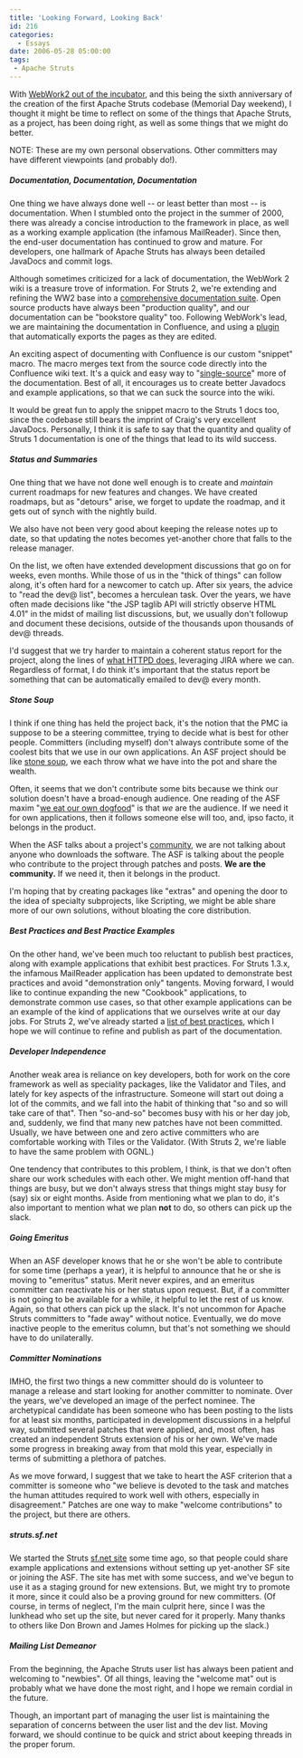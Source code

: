 ```yaml
---
title: 'Looking Forward, Looking Back'
id: 216
categories:
  - Essays
date: 2006-05-28 05:00:00
tags:
 - Apache Struts
---
```


With [WebWork2 out of the incubator](http://struts.apache.org/2.x/), and this being the sixth anniversary of the creation of the first Apache Struts codebase (Memorial Day weekend), I thought it might be time to reflect on some of the things that Apache Struts, as a project, has been doing right, as well as some things that we might do better.

NOTE: These are my own personal observations. Other committers may have different viewpoints (and probably do!).

##### Documentation, Documentation, Documentation

One thing we have always done well -- or least better than most -- is documentation. When I stumbled onto the project in the summer of 2000, there was already a concise introduction to the framework in place, as well as a working example application (the infamous MailReader). Since then, the end-user documentation has continued to grow and mature. For developers, one hallmark of Apache Struts has always been detailed JavaDocs and commit logs.

Although sometimes criticized for a lack of documentation, the WebWork 2 wiki is a treasure trove of information. For Struts 2, we're extending and refining the WW2 base into a [comprehensive documentation suite](http://cwiki.apache.org/WW/home.html). Open source products have always been "production quality", and our documentation can be "bookstore quality" too. Following WebWork's lead, we are maintaining the documentation in Confluence, and using a [plugin](http://confluence.atlassian.com/display/CONFEXT/AutoExport+for+Confluence) that automatically exports the pages as they are edited.

An exciting aspect of documenting with Confluence is our custom "snippet" macro. The macro merges text from the source code directly into the Confluence wiki text. It's a quick and easy way to "[single-source](http://en.wikipedia.org/wiki/Single_source_publishing)" more of the documentation. Best of all, it encourages us to create better Javadocs and example applications, so that we can suck the source into the wiki.

It would be great fun to apply the snippet macro to the Struts 1 docs too, since the codebase still bears the imprint of Craig's very excellent JavaDocs. Personally, I think it is safe to say that the quantity and quality of Struts 1 documentation is one of the things that lead to its wild success.

##### Status and Summaries

One thing that we have not done well enough is to create and _maintain_ current roadmaps for new features and changes. We have created roadmaps, but as "detours" arise, we forget to update the roadmap, and it gets out of synch with the nightly build.

We also have not been very good about keeping the release notes up to date, so that updating the notes becomes yet-another chore that falls to the release manager.

On the list, we often have extended development discussions that go on for weeks, even months. While those of us in the "thick of things" can follow along, it's often hard for a newcomer to catch up. After six years, the advice to "read the dev@ list", becomes a herculean task. Over the years, we have often made decisions like "the JSP taglib API will strictly observe HTML 4.01" in the midst of mailing list discussions, but, we usually don't followup and document these decisions, outside of the thousands upon thousands of dev@ threads.

I'd suggest that we try harder to maintain a coherent status report for the project, along the lines of [what HTTPD does,](http://svn.apache.org/viewvc/httpd/httpd/trunk/STATUS?view=markup) leveraging JIRA where we can. Regardless of format, I do think it's important that the status report be something that can be automatically emailed to dev@ every month.

##### Stone Soup

I think if one thing has held the project back, it's the notion that the PMC ia suppose to be a steering committee, trying to decide what is best for other people. Committers (including myself) don't always contribute some of the coolest bits that we use in our own applications. An ASF project should be like [stone soup](http://stonesoup.esd.ornl.gov/stonesoup.html), we each throw what we have into the pot and share the wealth.

Often, it seems that we don't contribute some bits because we think our solution doesn't have a broad-enough audience. One reading of the ASF maxim "[we eat our own dogfood](http://jroller.com/page/TedHusted?entry=dogfood)" is that _we_ are the audience. If we need it for own applications, then it follows someone else will too, and, ipso facto, it belongs in the product.

When the ASF talks about a project's [community](http://jroller.com/page/TedHusted?entry=community), we are not talking about anyone who downloads the software. The ASF is talking about the people who contribute to the project through patches and posts. **We are the community.** If we need it, then it belongs in the product.

I'm hoping that by creating packages like "extras" and opening the door to the idea of specialty subprojects, like Scripting, we might be able share more of our own solutions, without bloating the core distribution.

##### Best Practices and Best Practice Examples

On the other hand, we've been much too reluctant to publish best practices, along with example applications that exhibit best practices. For Struts 1.3.x, the infamous MailReader application has been updated to demonstrate best practices and avoid "demonstration only" tangents. Moving forward, I would like to continue expanding the new "Cookbook" applications, to demonstrate common use cases, so that other example applications can be an example of the kind of applications that we ourselves write at our day jobs. For Struts 2, we've already started a [list of best practices](http://svn.apache.org/viewvc/struts/sandbox/trunk/action2/PRACTICES.txt?view=markup), which I hope we will continue to refine and publish as part of the documentation.

##### Developer Independence

Another weak area is reliance on key developers, both for work on the core framework as well as speciality packages, like the Validator and Tiles, and lately for key aspects of the infrastructure. Someone will start out doing a lot of the commits, and we fall into the habit of thinking that "so and so will take care of that". Then "so-and-so" becomes busy with his or her day job, and, suddenly, we find that many new patches have not been committed. Usually, we have between one and zero active committers who are comfortable working with Tiles or the Validator. (With Struts 2, we're liable to have the same problem with OGNL.)

One tendency that contributes to this problem, I think, is that we don't often share our work schedules with each other. We might mention off-hand that things are busy, but we don't always stress that things might stay busy for (say) six or eight months. Aside from mentioning what we plan to do, it's also important to mention what we plan **not** to do, so others can pick up the slack.

##### Going Emeritus

When an ASF developer knows that he or she won't be able to contribute for some time (perhaps a year), it is helpful to announce that he or she is moving to "emeritus" status. Merit never expires, and an emeritus committer can reactivate his or her status upon request. But, if a committer is not going to be available for a while, it helpful to let the rest of us know. Again, so that others can pick up the slack. It's not uncommon for Apache Struts committers to "fade away" without notice. Eventually, we do move inactive people to the emeritus column, but that's not something we should have to do unilaterally.

##### Committer Nominations

IMHO, the first two things a new committer should do is volunteer to manage a release and start looking for another committer to nominate. Over the years, we've developed an image of the perfect nominee. The archetypical candidate has been someone who has been posting to the lists for at least six months, participated in development discussions in a helpful way, submitted several patches that were applied, and, most often, has created an independent Struts extension of his or her own. We've made some progress in breaking away from that mold this year, especially in terms of submitting a plethora of patches.

As we move forward, I suggest that we take to heart the ASF criterion that a committer is someone who "we believe is devoted to the task and matches the human attitudes required to work well with others, especially in disagreement." Patches are one way to make "welcome contributions" to the project, but there are others.

##### struts.sf.net

We started the Struts [sf.net site](http://struts.sourceforge.net/) some time ago, so that people could share example applications and extensions without setting up yet-another SF site or joining the ASF. The site has met with some success, and we've begun to use it as a staging ground for new extensions. But, we might try to promote it more, since it could also be a proving ground for new committers. (Of course, in terms of neglect, I'm the main culprit here, since I was the lunkhead who set up the site, but never cared for it properly. Many thanks to others like Don Brown and James Holmes for picking up the slack.)

##### Mailing List Demeanor

From the beginning, the Apache Struts user list has always been patient and welcoming to "newbies". Of all things, leaving the "welcome mat" out is probably what we have done the most right, and I hope we remain cordial in the future.

Though, an important part of managing the user list is maintaining the separation of concerns between the user list and the dev list. Moving forward, we should continue to be quick and strict about keeping threads in the proper forum.